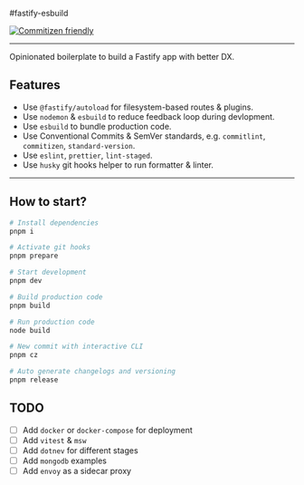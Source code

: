 #fastify-esbuild

[![Commitizen friendly](https://img.shields.io/badge/commitizen-friendly-brightgreen.svg)](http://commitizen.github.io/cz-cli/)

---

Opinionated boilerplate to build a Fastify app with better DX.

## Features

- Use `@fastify/autoload` for filesystem-based routes & plugins.
- Use `nodemon` & `esbuild` to reduce feedback loop during devlopment.
- Use `esbuild` to bundle production code.
- Use Conventional Commits & SemVer standards, e.g. `commitlint`, `commitizen`, `standard-version`.
- Use `eslint`, `prettier`, `lint-staged`.
- Use `husky` git hooks helper to run formatter & linter.

---

## How to start?

```zsh
# Install dependencies
pnpm i

# Activate git hooks
pnpm prepare

# Start development
pnpm dev

# Build production code
pnpm build

# Run production code
node build

# New commit with interactive CLI
pnpm cz

# Auto generate changelogs and versioning
pnpm release
```

## TODO

- [ ] Add `docker` or `docker-compose` for deployment
- [ ] Add `vitest` & `msw`
- [ ] Add `dotnev` for different stages
- [ ] Add `mongodb` examples
- [ ] Add `envoy` as a sidecar proxy
